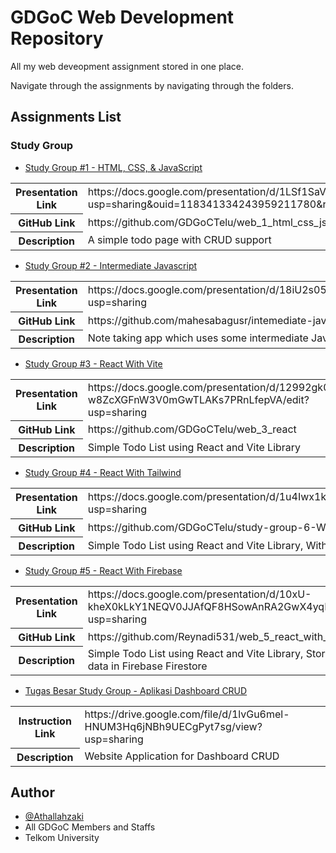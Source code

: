 
# GDGoC Web Development Repository

All my web deveopment assignment stored in one place.

Navigate through the assignments by navigating through the folders.
## Assignments List

### Study Group

- [Study Group #1 - HTML, CSS, & JavaScript](Study-Group-1)

<table style="width:100%">
  <tr>
    <th>Presentation Link</th>
    <td>https://docs.google.com/presentation/d/1LSf1SaVidYYwVZ0es2mepiCXc5PcI1lq/edit?usp=sharing&ouid=118341334243959211780&rtpof=true&sd=true</td>
  </tr>
  <tr>
    <th>GitHub Link</th>
    <td>https://github.com/GDGoCTelu/web_1_html_css_js</td>
  </tr>
  <tr>
    <th>Description</th>
    <td>A simple todo page with CRUD support</td>
  </tr>
</table>
    
- [Study Group #2 - Intermediate Javascript](Study-Group-2)

<table style="width:100%">
  <tr>
    <th>Presentation Link</th>
    <td>https://docs.google.com/presentation/d/18iU2s05xIwzbg5yT6T9VYffzBy8g27FqW5y9cuMp7Dk/edit?usp=sharing</td>
  </tr>
  <tr>
    <th>GitHub Link</th>
    <td>https://github.com/mahesabagusr/intemediate-javascript</td>
  </tr>
  <tr>
    <th>Description</th>
    <td>Note taking app which uses some intermediate Javascript Methods</td>
  </tr>
</table>

- [Study Group #3 - React With Vite](Study-Group-3)

<table style="width:100%">
  <tr>
    <th>Presentation Link</th>
    <td>https://docs.google.com/presentation/d/12992gk0aO5an-w8ZcXGFnW3V0mGwTLAKs7PRnLfepVA/edit?usp=sharing</td>
  </tr>
  <tr>
    <th>GitHub Link</th>
    <td>https://github.com/GDGoCTelu/web_3_react</td>
  </tr>
  <tr>
    <th>Description</th>
    <td>Simple Todo List using React and Vite Library</td>
  </tr>
</table>

- [Study Group #4 - React With Tailwind](Study-Group-4)

<table style="width:100%">
  <tr>
    <th>Presentation Link</th>
    <td>https://docs.google.com/presentation/d/1u4Iwx1kpp6lDWFuHg3NziM5HM7HmIPbtsuPBtcwW0Bk/edit?usp=sharing</td>
  </tr>
  <tr>
    <th>GitHub Link</th>
    <td>https://github.com/GDGoCTelu/study-group-6-Web-Developement-React-with-Tailwind</td>
  </tr>
  <tr>
    <th>Description</th>
    <td>Simple Todo List using React and Vite Library, With Added Tailwind Styling</td>
  </tr>
</table>

- [Study Group #5 - React With Firebase](Study-Group-5)

<table style="width:100%">
  <tr>
    <th>Presentation Link</th>
    <td>https://docs.google.com/presentation/d/10xU-kheX0kLkY1NEQV0JJAfQF8HSowAnRA2GwX4yqKU/edit?usp=sharing</td>
  </tr>
  <tr>
    <th>GitHub Link</th>
    <td>https://github.com/Reynadi531/web_5_react_with_firebase</td>
  </tr>
  <tr>
    <th>Description</th>
    <td>Simple Todo List using React and Vite Library, Stored todo data in Firebase Firestore</td>
  </tr>
</table>

- [Tugas Besar Study Group - Aplikasi Dashboard CRUD](https://github.com/Athallahzaki/TravelApp_GDGoC)

<table style="width:100%">
  <tr>
    <th>Instruction Link</th>
    <td>https://drive.google.com/file/d/1lvGu6mel-HNUM3Hq6jNBh9UECgPyt7sg/view?usp=sharing</td>
  </tr>
  <tr>
    <th>Description</th>
    <td>Website Application for Dashboard CRUD</td>
  </tr>
</table>

## Author

- [@Athallahzaki](https://github.com/Athallahzaki)
- All GDGoC Members and Staffs
- Telkom University
